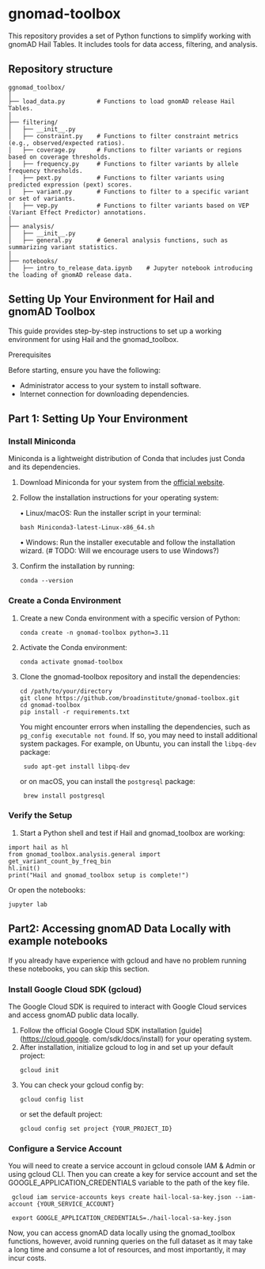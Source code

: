 # gnomad-toolbox
This repository provides a set of Python functions to simplify working with gnomAD Hail Tables. It includes tools for data access, filtering, and analysis.

## Repository structure
```
ggnomad_toolbox/
│
├── load_data.py         # Functions to load gnomAD release Hail Tables.
│
├── filtering/
│   ├── __init__.py
│   ├── constraint.py    # Functions to filter constraint metrics (e.g., observed/expected ratios).
│   ├── coverage.py      # Functions to filter variants or regions based on coverage thresholds.
│   ├── frequency.py     # Functions to filter variants by allele frequency thresholds.
│   ├── pext.py          # Functions to filter variants using predicted expression (pext) scores.
|   ├── variant.py       # Functions to filter to a specific variant or set of variants.
│   ├── vep.py           # Functions to filter variants based on VEP (Variant Effect Predictor) annotations.
│
├── analysis/
│   ├── __init__.py
│   ├── general.py       # General analysis functions, such as summarizing variant statistics.
│
├── notebooks/
│   ├── intro_to_release_data.ipynb    # Jupyter notebook introducing the loading of gnomAD release data.
```

## Setting Up Your Environment for Hail and gnomAD Toolbox

This guide provides step-by-step instructions to set up a working environment for
using Hail and the gnomad_toolbox.

Prerequisites

Before starting, ensure you have the following:
* Administrator access to your system to install software.
* Internet connection for downloading dependencies.


## Part 1: Setting Up Your Environment

### Install Miniconda
Miniconda is a lightweight distribution of Conda that includes just Conda and its dependencies.
1. Download Miniconda for your system from the [official website](https://docs.anaconda.com/miniconda/install/).
2. Follow the installation instructions for your operating system:

	•	Linux/macOS: Run the installer script in your terminal:
    ```
    bash Miniconda3-latest-Linux-x86_64.sh
    ```
    •	Windows: Run the installer executable and follow the installation wizard.
        (# TODO: Will we encourage users to use Windows?)
3. Confirm the installation by running:
   ```
   conda --version
   ```

### Create a Conda Environment
1. Create a new Conda environment with a specific version of Python:
   ```commandline
   conda create -n gnomad-toolbox python=3.11
   ```
2. Activate the Conda environment:
   ```commandline
   conda activate gnomad-toolbox
   ```
3. Clone the gnomad-toolbox repository and install the dependencies:
   ```commandline
   cd /path/to/your/directory
   git clone https://github.com/broadinstitute/gnomad-toolbox.git
   cd gnomad-toolbox
   pip install -r requirements.txt
    ```
   You might encounter errors when installing the dependencies, such as `pg_config
   executable not found`. If so, you may need to install additional system packages.
   For example, on Ubuntu, you can install the `libpq-dev` package:
   ```commandline
    sudo apt-get install libpq-dev
    ```
   or on macOS, you can install the `postgresql` package:
   ```commandline
    brew install postgresql
    ```

### Verify the Setup
1.	Start a Python shell and test if Hail and gnomad_toolbox are working:
```commandline
import hail as hl
from gnomad_toolbox.analysis.general import get_variant_count_by_freq_bin
hl.init()
print("Hail and gnomad_toolbox setup is complete!")
```
Or open the notebooks:
```commandline
jupyter lab
```

## Part2: Accessing gnomAD Data Locally with example notebooks
If you already have experience with gcloud and have no problem running these notebooks,
you can skip this section.

### Install Google Cloud SDK (gcloud)

The Google Cloud SDK is required to interact with Google Cloud services and access gnomAD public data locally.
1. Follow the official Google Cloud SDK installation [guide](https://cloud.google.
   com/sdk/docs/install) for your operating system.
2. After installation, initialize gcloud to log in and set up your default project:
   ```
   gcloud init
   ```
3. You can check your gcloud config by:
   ```
   gcloud config list
   ```
   or set the default project:
   ```
   gcloud config set project {YOUR_PROJECT_ID}
   ```

### Configure a Service Account
You will need to create a service account in gcloud console IAM & Admin or using
gcloud CLI. Then you can create a key for service account and set the GOOGLE_APPLICATION_CREDENTIALS
variable to the path of the key file.
   ```commandline
    gcloud iam service-accounts keys create hail-local-sa-key.json --iam-account {YOUR_SERVICE_ACCOUNT}

    export GOOGLE_APPLICATION_CREDENTIALS=./hail-local-sa-key.json
   ```
Now, you can access gnomAD data locally using the gnomad_toolbox functions, however,
avoid running queries on the full dataset as it may take a long time and consume a
lot of resources, and most importantly, it may incur costs.
